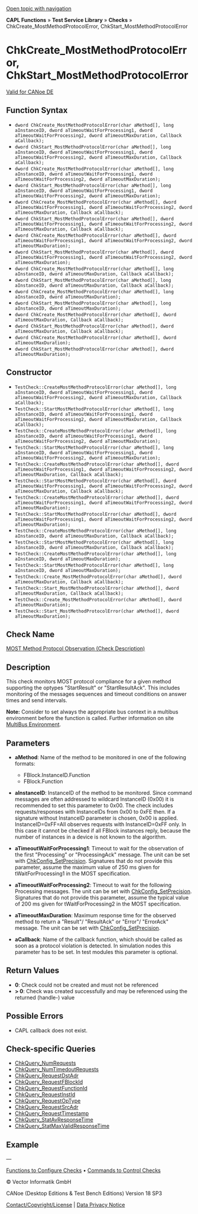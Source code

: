 [Open topic with navigation](../../../../../CANoeDEFamily.htm#Topics/CAPLFunctions/Test/Functions/CAPLfunctionChkCreateMostMethodProtocolError.md)

**CAPL Functions** » **Test Service Library** » **Checks** » ChkCreate_MostMethodProtocolError, ChkStart_MostMethodProtocolError

# ChkCreate_MostMethodProtocolError, ChkStart_MostMethodProtocolError

[Valid for CANoe DE](../../../Shared/FeatureAvailability.md)

## Function Syntax

- `dword ChkCreate_MostMethodProtocolError(char aMethod[], long aInstanceID, dword aTimeoutWaitForProcessing1, dword aTimeoutWaitForProcessing2, dword aTimeoutMaxDuration, Callback aCallback);`
- `dword ChkStart_MostMethodProtocolError(char aMethod[], long aInstanceID, dword aTimeoutWaitForProcessing1, dword aTimeoutWaitForProcessing2, dword aTimeoutMaxDuration, Callback aCallback);`
- `dword ChkCreate_MostMethodProtocolError(char aMethod[], long aInstanceID, dword aTimeoutWaitForProcessing1, dword aTimeoutWaitForProcessing2, dword aTimeoutMaxDuration);`
- `dword ChkStart_MostMethodProtocolError(char aMethod[], long aInstanceID, dword aTimeoutWaitForProcessing1, dword aTimeoutWaitForProcessing2, dword aTimeoutMaxDuration);`
- `dword ChkCreate_MostMethodProtocolError(char aMethod[], dword aTimeoutWaitForProcessing1, dword aTimeoutWaitForProcessing2, dword aTimeoutMaxDuration, Callback aCallback);`
- `dword ChkStart_MostMethodProtocolError(char aMethod[], dword aTimeoutWaitForProcessing1, dword aTimeoutWaitForProcessing2, dword aTimeoutMaxDuration, Callback aCallback);`
- `dword ChkCreate_MostMethodProtocolError(char aMethod[], dword aTimeoutWaitForProcessing1, dword aTimeoutWaitForProcessing2, dword aTimeoutMaxDuration);`
- `dword ChkStart_MostMethodProtocolError(char aMethod[], dword aTimeoutWaitForProcessing1, dword aTimeoutWaitForProcessing2, dword aTimeoutMaxDuration);`
- `dword ChkCreate_MostMethodProtocolError(char aMethod[], long aInstanceID, dword aTimeoutMaxDuration, Callback aCallback);`
- `dword ChkStart_MostMethodProtocolError(char aMethod[], long aInstanceID, dword aTimeoutMaxDuration, Callback aCallback);`
- `dword ChkCreate_MostMethodProtocolError(char aMethod[], long aInstanceID, dword aTimeoutMaxDuration);`
- `dword ChkStart_MostMethodProtocolError(char aMethod[], long aInstanceID, dword aTimeoutMaxDuration);`
- `dword ChkCreate_MostMethodProtocolError(char aMethod[], dword aTimeoutMaxDuration, Callback aCallback);`
- `dword ChkStart_MostMethodProtocolError(char aMethod[], dword aTimeoutMaxDuration, Callback aCallback);`
- `dword ChkCreate_MostMethodProtocolError(char aMethod[], dword aTimeoutMaxDuration);`
- `dword ChkStart_MostMethodProtocolError(char aMethod[], dword aTimeoutMaxDuration);`

## Constructor

- `TestCheck::CreateMostMethodProtocolError(char aMethod[], long aInstanceID, dword aTimeoutWaitForProcessing1, dword aTimeoutWaitForProcessing2, dword aTimeoutMaxDuration, Callback aCallback);`
- `TestCheck::StartMostMethodProtocolError(char aMethod[], long aInstanceID, dword aTimeoutWaitForProcessing1, dword aTimeoutWaitForProcessing2, dword aTimeoutMaxDuration, Callback aCallback);`
- `TestCheck::CreateMostMethodProtocolError(char aMethod[], long aInstanceID, dword aTimeoutWaitForProcessing1, dword aTimeoutWaitForProcessing2, dword aTimeoutMaxDuration);`
- `TestCheck::StartMostMethodProtocolError(char aMethod[], long aInstanceID, dword aTimeoutWaitForProcessing1, dword aTimeoutWaitForProcessing2, dword aTimeoutMaxDuration);`
- `TestCheck::CreateMostMethodProtocolError(char aMethod[], dword aTimeoutWaitForProcessing1, dword aTimeoutWaitForProcessing2, dword aTimeoutMaxDuration, Callback aCallback);`
- `TestCheck::StartMostMethodProtocolError(char aMethod[], dword aTimeoutWaitForProcessing1, dword aTimeoutWaitForProcessing2, dword aTimeoutMaxDuration, Callback aCallback);`
- `TestCheck::CreateMostMethodProtocolError(char aMethod[], dword aTimeoutWaitForProcessing1, dword aTimeoutWaitForProcessing2, dword aTimeoutMaxDuration);`
- `TestCheck::StartMostMethodProtocolError(char aMethod[], dword aTimeoutWaitForProcessing1, dword aTimeoutWaitForProcessing2, dword aTimeoutMaxDuration);`
- `TestCheck::CreateMostMethodProtocolError(char aMethod[], long aInstanceID, dword aTimeoutMaxDuration, Callback aCallback);`
- `TestCheck::StartMostMethodProtocolError(char aMethod[], long aInstanceID, dword aTimeoutMaxDuration, Callback aCallback);`
- `TestCheck::CreateMostMethodProtocolError(char aMethod[], long aInstanceID, dword aTimeoutMaxDuration);`
- `TestCheck::StartMostMethodProtocolError(char aMethod[], long aInstanceID, dword aTimeoutMaxDuration);`
- `TestCheck::Create_MostMethodProtocolError(char aMethod[], dword aTimeoutMaxDuration, Callback aCallback);`
- `TestCheck::Start_MostMethodProtocolError(char aMethod[], dword aTimeoutMaxDuration, Callback aCallback);`
- `TestCheck::Create_MostMethodProtocolError(char aMethod[], dword aTimeoutMaxDuration);`
- `TestCheck::Start_MostMethodProtocolError(char aMethod[], dword aTimeoutMaxDuration);`

## Check Name

[MOST Method Protocol Observation (Check Description)](../../../TestCommands/CheckDescriptions/CDMOSTMethodProtocolObservation.md)

## Description

This check monitors MOST protocol compliance for a given method supporting the optypes "StartResult" or "StartResultAck". This includes monitoring of the messages sequences and timeout conditions on answer times and send intervals.

**Note:** Consider to set always the appropriate bus context in a multibus environment before the function is called. Further information on site [MultiBus Environment](../../../Shared/CAPL/General/TestMultiBusEnvironment.md).

## Parameters

- **aMethod**: Name of the method to be monitored in one of the following formats:
  - FBlock.InstanceID.Function
  - FBlock.Function

- **aInstanceID**: InstanceID of the method to be monitored. Since command messages are often addressed to wildcard InstanceID (0x00) it is recommended to set this parameter to 0x00. The check includes requests/responses with InstanceIDs from 0x00 to 0xFE then. If a signature without InstanceID parameter is chosen, 0x00 is applied. InstanceID=0xFF=All observes requests with InstanceID=0xFF only. In this case it cannot be checked if all FBlock instances reply, because the number of instances in a device is not known to the algorithm.

- **aTimeoutWaitForProcessing1**: Timeout to wait for the observation of the first "Processing" or "ProcessingAck" message. The unit can be set with [ChkConfig_SetPrecision](CAPLfunctionChkConfigSetPrecision.md). Signatures that do not provide this parameter, assume the maximum value of 250 ms given for tWaitForProcessing1 in the MOST specification.

- **aTimeoutWaitForProcessing2**: Timeout to wait for the following Processing messages. The unit can be set with [ChkConfig_SetPrecision](CAPLfunctionChkConfigSetPrecision.md). Signatures that do not provide this parameter, assume the typical value of 200 ms given for tWaitForProcessing2 in the MOST specification.

- **aTimeoutMaxDuration**: Maximum response time for the observed method to return a "Result"/ "ResultAck" or "Error"/ "ErrorAck" message. The unit can be set with [ChkConfig_SetPrecision](CAPLfunctionChkConfigSetPrecision.md).

- **aCallback**: Name of the callback function, which should be called as soon as a protocol violation is detected. In simulation nodes this parameter has to be set. In test modules this parameter is optional.

## Return Values

- **0**: Check could not be created and must not be referenced
- **> 0**: Check was created successfully and may be referenced using the returned (handle-) value

## Possible Errors

- CAPL callback does not exist.

## Check-specific Queries

- [ChkQuery_NumRequests](CAPLfunctionChkQueryNumRequests.md)
- [ChkQuery_NumTimedoutRequests](CAPLfunctionChkQueryNumTimedoutRequests.md)
- [ChkQuery_RequestDstAdr](CAPLfunctionChkQueryRequestDstAdr.md)
- [ChkQuery_RequestFBlockId](CAPLfunctionChkQueryRequestFBlockId.md)
- [ChkQuery_RequestFunctionId](CAPLfunctionChkQueryRequestFunctionId.md)
- [ChkQuery_RequestInstId](CAPLfunctionChkQueryRequestInstId.md)
- [ChkQuery_RequestOpType](CAPLfunctionChkQueryRequestOpType.md)
- [ChkQuery_RequestSrcAdr](CAPLfunctionChkQueryRequestSrcAdr.md)
- [ChkQuery_RequestTimestamp](CAPLfunctionChkQueryRequestTimestamp.md)
- [ChkQuery_StatAvResponseTime](CAPLfunctionChkQueryStatAvResponseTime.md)
- [ChkQuery_StatMaxValidResponseTime](CAPLfunctionChkQueryStatMaxValidResponseTime.md)

## Example

—

[Functions to Configure Checks](../CAPLfunctionsTSLConfigurationFunctions.md) • [Commands to Control Checks](../CAPLfunctionsTSLCheckControlCommands.md)

© Vector Informatik GmbH

CANoe (Desktop Editions & Test Bench Editions) Version 18 SP3

[Contact/Copyright/License](../../../Shared/ContactCopyrightLicense.md) | [Data Privacy Notice](https://www.vector.com/int/en/company/get-info/privacy-policy/)